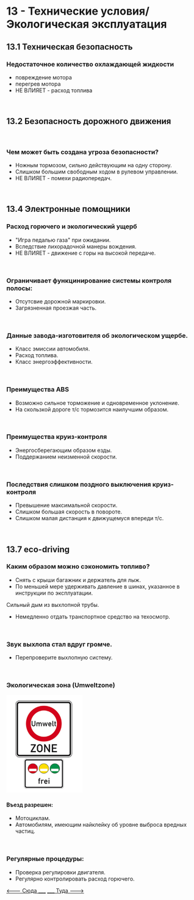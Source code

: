 <h1>13 - Технические условия/Экологическая эксплуатация</h1>

<h2>13.1 Техническая безопасность</h2>
<h3>Недостаточное количество охлаждающей жидкости</h3>
<ul>
<li>повреждение мотора</li>
<li>перегрев мотора</li>
<li>НЕ ВЛИЯЕТ - расход топлива</li>
</ul>

<br>

<h2>13.2 Безопасность дорожного движения</h2>

<br>

<h3>Чем может быть создана угроза безопасности?</h3>
<ul>
<li>Ножным тормозом, сильно действующим на одну сторону.</li>
<li>Слишком большим свободным ходом в рулевом управлении.</li>
<li>НЕ ВЛИЯЕТ - помехи радиопередач.</li>
</ul>

<br>

<h2>13.4 Электронные помощники</h2>

<h3>Расход горючего и экологический ущерб</h3>
<ul>
<li>"Игра педалью газа" при ожидании.</li>
<li>Вследствие лихорадочной манеры вождения.</li>
<li>НЕ ВЛИЯЕТ - движение с горы на высокой передаче.</li>
</ul>

<br>

<h3>Ограничивает функцинирование системы контроля полосы:</h3>
<ul>
<li>Отсутсвие дорожной маркировки.</li>
<li>Загрязненная проезжая часть.</li>
</ul>

<br>

<h3>Данные завода-изготовителя об экологическом ущербе.</h3>
<ul>
<li>Класс эмиссии автомобиля.</li>
<li>Расход топлива.</li>
<li>Класс энергоэффективности.</li>
</ul>

<br>

<h3>Преимущества ABS</h3>
<ul>
<li>Возможно сильное торможение и одновременное уклонение.</li>
<li>На скользкой дороге т/с тормозится наилучшим образом.</li>
</ul>

<br>

<h3>Преимущества круиз-контроля</h3>
<ul>
<li>Энергосберегающим образом езды.</li>
<li>Поддержанием неизменной скорости.</li>
</ul>

<br>

<h3>Последствия слишком поздного выключения круиз-контроля</h3>
<ul>
<li>Превышение максимальной скорости.</li>
<li>Слишком большая скорость в повороте.</li>
<li>Слишком малая дистанция к движущемуся впереди т/с.</li>
</ul>

<br>

<h2>13.7 eco-driving</h2>

<h3>Каким образом можно сэкономить топливо?</h3>
<ul>
<li>Снять с крыши багажник и держатель для лыж.</li>
<li>По меньшей мере удерживать давление в шинах, указанное в инструкции по эксплуатации.</li>
</ul

<h3>Сильный дым из выхлопной трубы.</h3>
<ul>
<li>Немедленно отдать транспортное средство на техосмотр.</li>
</ul>

<br>

<h3>Звук выхлопа стал вдруг громче.</h3>
<ul>
<li>Перепроверите выхлопную систему.</li>
</ul>

<br>

<h3>Экологическая зона (Umweltzone)</h3>
<img src="/img/sign/umwelt_zone.png" alt="umwelt_zone" width="200"/>
<h4> Въезд разрешен:</h4>
<ul>
<li>Мотоциклам.</li>
<li>Автомобилям, имеющим найклейку об уровне выброса вредных частиц.</li>
</ul>

<br>

<h3>Регулярные процедуры:</h3>
<ul>
<li>Проверка регулировки двигателя.</li>
<li>Регулярно контролировать расход горючего.</li>
</ul>

[<--- Сюда ___](/12%20-%20consequneces.md)
[___ Туда --->](/14%20-%20passengers%20&%20cargo.md)
